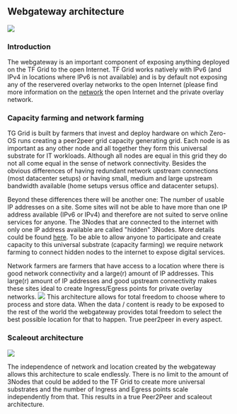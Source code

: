 
## Webgateway architecture

![](./img/gateway.png)

### Introduction
The webgateway is an important component of exposing anything deployed on the TF Grid to the open Internet. TF Grid works natively with IPv6 (and IPv4 in locations where IPv6 is not available) and is by default not exposing any of the reservered overlay networks to the open Internet (please find more information on the [network](architecture_network.md) the open Internet and the private overlay network. 

### Capacity farming and network farming
TG Grid is built by farmers that invest and deploy hardware on which Zero-OS runs creating a peer2peer grid capacity generating grid. Each node is as important as any other node and all together they form this universal substrate for IT workloads. Although all nodes are equal in this grid they do not all come equal in the sense of network connectivity. Besides the obvious differences of having redundant network upstream connections (most datacenter setups) or having small, medium and large upstream bandwidth available (home setups versus office and datacenter setups).

Beyond these differences there will be another one: The number of usable IP addresses on a site. Some sites will not be able to have more than one IP address available (IPv6 or IPv4) and therefore are not suited to serve online services for anyone. The 3Nodes that are connected to the internet with only one IP address available are called "hidden" 3Nodes. More details could be found [here](https://github.com/Threefoldtech/zos/blob/master/docs/network/setup_farm_network.md). To be able to allow anyone to participate and create capacity to this universal substrate (capacity farming) we require network farming to connect hidden nodes to the internet to expose digital services.

Network farmers are farmers that have access to a location where there is good network connectivity and a large(r) amount of IP addresses. This large(r) amount of IP addresses and good upstream connectivity makes these sites ideal to create Ingress/Egress points for private overlay networks.
![](./img/webgateway_topo.png)
This architecture allows for total freedom to choose where to process and store data. When the data / content is ready to be exposed to the rest of the world the webgateway provides total freedom to select the best possible location for that to happen. True peer2peer in every aspect.

<!--
Source code could be found here: https://github.com/Threefoldtech/tcprouter
-->

### Scaleout architecture
![](./img/webgateway_scale.png)

The independence of network and location created by the webgateway allows this architecture to scale endlessly. There is no limit to the amount of 3Nodes that could be added to the TF Grid to create more universal substrates and the number of Ingress and Egress points scale independently from that. This results in a true Peer2Peer and scaleout architecture.

